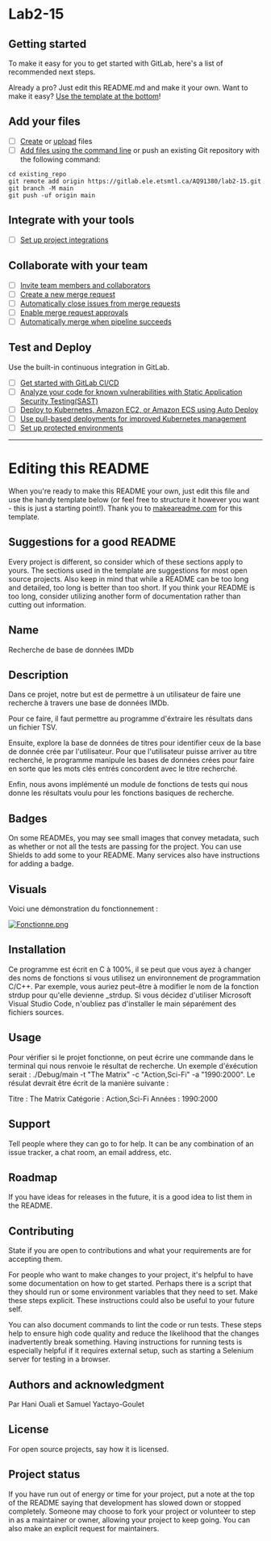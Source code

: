 # Lab2-15



## Getting started

To make it easy for you to get started with GitLab, here's a list of recommended next steps.

Already a pro? Just edit this README.md and make it your own. Want to make it easy? [Use the template at the bottom](#editing-this-readme)!

## Add your files

- [ ] [Create](https://docs.gitlab.com/ee/user/project/repository/web_editor.html#create-a-file) or [upload](https://docs.gitlab.com/ee/user/project/repository/web_editor.html#upload-a-file) files
- [ ] [Add files using the command line](https://docs.gitlab.com/ee/gitlab-basics/add-file.html#add-a-file-using-the-command-line) or push an existing Git repository with the following command:

```
cd existing_repo
git remote add origin https://gitlab.ele.etsmtl.ca/AQ91380/lab2-15.git
git branch -M main
git push -uf origin main
```

## Integrate with your tools

- [ ] [Set up project integrations](https://gitlab.ele.etsmtl.ca/AQ91380/lab2-15/-/settings/integrations)

## Collaborate with your team

- [ ] [Invite team members and collaborators](https://docs.gitlab.com/ee/user/project/members/)
- [ ] [Create a new merge request](https://docs.gitlab.com/ee/user/project/merge_requests/creating_merge_requests.html)
- [ ] [Automatically close issues from merge requests](https://docs.gitlab.com/ee/user/project/issues/managing_issues.html#closing-issues-automatically)
- [ ] [Enable merge request approvals](https://docs.gitlab.com/ee/user/project/merge_requests/approvals/)
- [ ] [Automatically merge when pipeline succeeds](https://docs.gitlab.com/ee/user/project/merge_requests/merge_when_pipeline_succeeds.html)

## Test and Deploy

Use the built-in continuous integration in GitLab.

- [ ] [Get started with GitLab CI/CD](https://docs.gitlab.com/ee/ci/quick_start/index.html)
- [ ] [Analyze your code for known vulnerabilities with Static Application Security Testing(SAST)](https://docs.gitlab.com/ee/user/application_security/sast/)
- [ ] [Deploy to Kubernetes, Amazon EC2, or Amazon ECS using Auto Deploy](https://docs.gitlab.com/ee/topics/autodevops/requirements.html)
- [ ] [Use pull-based deployments for improved Kubernetes management](https://docs.gitlab.com/ee/user/clusters/agent/)
- [ ] [Set up protected environments](https://docs.gitlab.com/ee/ci/environments/protected_environments.html)

***

# Editing this README

When you're ready to make this README your own, just edit this file and use the handy template below (or feel free to structure it however you want - this is just a starting point!). Thank you to [makeareadme.com](https://www.makeareadme.com/) for this template.

## Suggestions for a good README
Every project is different, so consider which of these sections apply to yours. The sections used in the template are suggestions for most open source projects. Also keep in mind that while a README can be too long and detailed, too long is better than too short. If you think your README is too long, consider utilizing another form of documentation rather than cutting out information.

## Name
Recherche de base de données IMDb 

## Description
Dans ce projet, notre but est de permettre à un utilisateur de faire une recherche à travers une base de données IMDb. 

Pour ce faire, il faut permettre au programme d'éxtraire les résultats dans un fichier TSV. 

Ensuite, explore la base de données de titres pour identifier ceux de la base de donnée crée par l'utilisateur. Pour que l'utilisateur puisse arriver au titre recherché, le programme manipule les bases de données crées pour faire en sorte que les mots clés entrés concordent avec le titre recherché.

Enfin, nous avons implémenté un module de fonctions de tests qui nous donne les résultats voulu pour les fonctions basiques de recherche.

## Badges
On some READMEs, you may see small images that convey metadata, such as whether or not all the tests are passing for the project. You can use Shields to add some to your README. Many services also have instructions for adding a badge.

## Visuals
Voici une démonstration du fonctionnement :

[![Fonctionne.png](https://i.postimg.cc/qq80N28b/Fonctionne.png)](https://postimg.cc/ZvKXgBsp)

## Installation
Ce programme est écrit en C à 100%, il se peut que vous ayez à changer des noms de fonctions si vous utilisez un environnement de programmation C/C++. Par exemple, vous auriez peut-être à modifier le nom de la fonction strdup pour qu'elle devienne _strdup. Si vous décidez d'utiliser Microsoft Visual Studio Code, n'oubliez pas d'installer le main séparément des fichiers sources.

## Usage
Pour vérifier si le projet fonctionne, on peut écrire une commande dans le terminal qui nous renvoie le résultat de recherche. Un exemple d'éxécution serait : ./Debug/main -t "The Matrix" -c "Action,Sci-Fi" -a "1990:2000". Le résulat devrait être écrit de la manière suivante :

Titre : The Matrix
Catégorie : Action,Sci-Fi
Années : 1990:2000

## Support
Tell people where they can go to for help. It can be any combination of an issue tracker, a chat room, an email address, etc.

## Roadmap
If you have ideas for releases in the future, it is a good idea to list them in the README.

## Contributing
State if you are open to contributions and what your requirements are for accepting them.

For people who want to make changes to your project, it's helpful to have some documentation on how to get started. Perhaps there is a script that they should run or some environment variables that they need to set. Make these steps explicit. These instructions could also be useful to your future self.

You can also document commands to lint the code or run tests. These steps help to ensure high code quality and reduce the likelihood that the changes inadvertently break something. Having instructions for running tests is especially helpful if it requires external setup, such as starting a Selenium server for testing in a browser.

## Authors and acknowledgment
Par Hani Ouali et Samuel Yactayo-Goulet

## License
For open source projects, say how it is licensed.

## Project status
If you have run out of energy or time for your project, put a note at the top of the README saying that development has slowed down or stopped completely. Someone may choose to fork your project or volunteer to step in as a maintainer or owner, allowing your project to keep going. You can also make an explicit request for maintainers.
